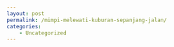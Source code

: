 ```yaml
---
layout: post
permalink: /mimpi-melewati-kuburan-sepanjang-jalan/
categories:
    - Uncategorized
---
```


